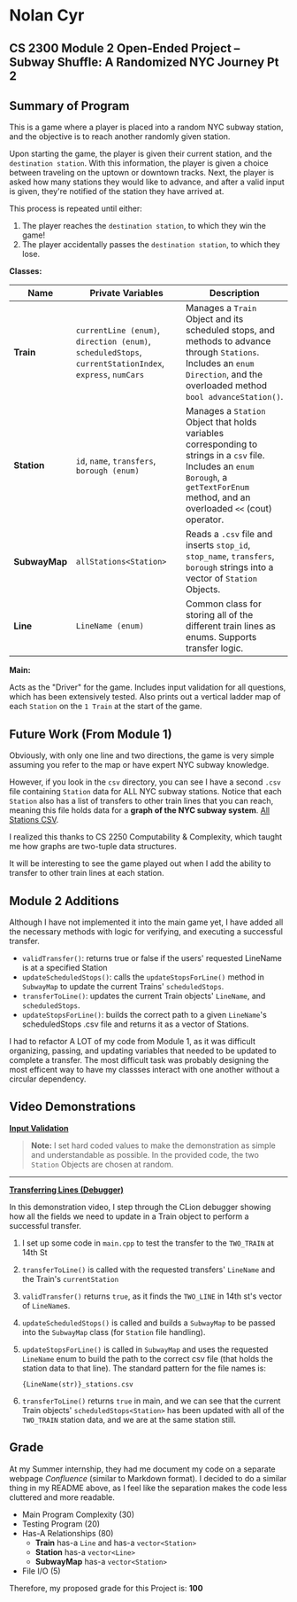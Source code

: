 # Nolan Cyr
## CS 2300 Module 2 Open-Ended Project – Subway Shuffle: A Randomized NYC Journey Pt 2

## Summary of Program
This is a game where a player is placed into a random NYC subway station,
and the objective is to reach another randomly given station.

Upon starting the game, the player is given their current station, and the `destination station`.
With this information, the player is given a choice between traveling on the uptown or downtown tracks.
Next, the player is asked how many stations they would like to advance,
and after a valid input is given, they're notified of the station they have arrived at.

This process is repeated until either:
1. The player reaches the `destination station`, to which they win the game!
2. The player accidentally passes the `destination station`, to which they lose.

**Classes:**

| Name          | Private Variables                                                                                       | Description                                                                                                                                                                              |
|---------------|---------------------------------------------------------------------------------------------------------|------------------------------------------------------------------------------------------------------------------------------------------------------------------------------------------|
| **Train**     | `currentLine (enum)`, `direction (enum)`, `scheduledStops`, `currentStationIndex`, `express`, `numCars` | Manages a `Train` Object and its scheduled stops, and methods to advance through `Stations`. Includes an `enum Direction`, and the overloaded method `bool advanceStation()`.            |
| **Station**   | `id`, `name`, `transfers`, `borough (enum)`                                                             | Manages a `Station` Object that holds variables corresponding to strings in a `csv` file. Includes an `enum Borough`, a `getTextForEnum` method, and an overloaded `<<` (cout) operator. |
| **SubwayMap** | `allStations<Station>`                                                                                  | Reads a `.csv` file and inserts `stop_id`, `stop_name`, `transfers`, `borough` strings into a vector of `Station` Objects.                                                               |
| **Line**      | `LineName (enum)`                                                                                       | Common class for storing all of the different train lines as enums. Supports transfer logic.                                                                                             |

**Main:**

Acts as the "Driver" for the game.
Includes input validation for all questions, which has been extensively tested.
Also prints out a vertical ladder map of each `Station` on the `1 Train` at the start of the game.

## Future Work (From Module 1) ##

Obviously, with only one line and two directions,
the game is very simple assuming you refer to the map or have expert NYC subway knowledge. 

However, if you look in the `csv` directory,
you can see I have a second `.csv` file containing `Station` data for ALL NYC subway stations.
Notice that each `Station` also has a list of transfers to other train lines that you can reach,
meaning this file holds data for a **graph of the NYC subway system**. [All Stations CSV](./csv/all_stations.csv).

I realized this thanks to CS 2250 Computability & Complexity, which taught me how graphs are two-tuple data structures.

It will be interesting to see the game played out when I add the ability to transfer to other train lines at each station.

## Module 2 Additions ##

Although I have not implemented it into the main game yet,
I have added all the necessary methods with logic for verifying, and executing a successful transfer.

- `validTransfer()`: returns true or false if the users' requested LineName is at a specified Station
- `updateScheduledStops()`: calls the `updateStopsForLine()` method in `SubwayMap` to update the current Trains' `scheduledStops`.
- `transferToLine()`: updates the current Train objects' `LineName`, and `scheduledStops`.
- `updateStopsForLine()`: builds the correct path to a given `LineName`'s scheduledStops .csv file and returns it as a vector of Stations.

I had to refactor A LOT of my code from Module 1, as it was difficult organizing, passing, and updating variables that needed to be updated to complete a transfer. The most difficult task was probably designing the most efficent way to have my classses interact with one another without a circular dependency.

## Video Demonstrations ##

**[Input Validation](https://www.youtube.com/watch?v=8oJfOjqpsMM)**
> **Note:** I set hard coded values to make the demonstration as simple and understandable as possible. In the provided code, the two `Station` Objects are chosen at random.

****

**[Transferring Lines (Debugger)](https://www.youtube.com/watch?v=O2yxH51k6xI)**

In this demonstration video,
I step through the CLion debugger
showing how all the fields we need to update in a Train object to perform a successful transfer.
1. I set up some code in `main.cpp` to test the transfer to the `TWO_TRAIN` at 14th St
2. `transferToLine()` is called with the requested transfers' `LineName` and the Train's `currentStation`
3. `validTransfer()` returns `true`, as it finds the `TWO_LINE` in 14th st's vector of `LineName`s.
4. `updateScheduledStops()` is called and builds a `SubwayMap` to be passed into the `SubwayMap` class (for `Station` file handling).
5. `updateStopsForLine()` is called in `SubwayMap` and uses the requested `LineName` enum to build the path to the correct csv file (that holds the station data to that line). The standard pattern for the file names is: 

    `{LineName(str)}_stations.csv`

6. `transferToLine()` returns `true` in main, and we can see that the current Train objects' `scheduledStops<Station>` has been updated with all of the `TWO_TRAIN` station data, and we are at the same station still.


## Grade ##

At my Summer internship, they had me document my code on a separate webpage _Confluence_ (similar to Markdown format).
I decided to do a similar thing in my README above, as I feel like the separation makes the code less cluttered and more readable.
- Main Program Complexity (30)
- Testing Program (20)
- Has-A Relationships (80)
  - **Train** has-a `Line` and has-a `vector<Station>`
  - **Station** has-a `vector<Line>`
  - **SubwayMap** has-a `vector<Station>`
- File I/O (5)

Therefore, my proposed grade for this Project is: **100**
